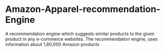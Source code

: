 # Amazon-Apparel-recommendation-Engine
A recommendation engine which suggests  similar products to the given product  in any e-commerce websites.
The recommendation engine, uses information about 1,80,000 Amazon products 
